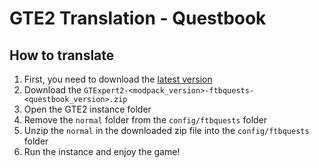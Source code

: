 # GTE2 Translation - Questbook
## How to translate

1. First, you need to download the [latest version](https://github.com/GTModpackTeam/GTE2-Translations/releases)
2. Download the `GTExpert2-<modpack_version>-ftbquests-<questbook_version>.zip`
3. Open the GTE2 instance folder
4. Remove the `normal` folder from the `config/ftbquests` folder
5. Unzip the `normal` in the downloaded zip file into the `config/ftbquests` folder
6. Run the instance and enjoy the game!
